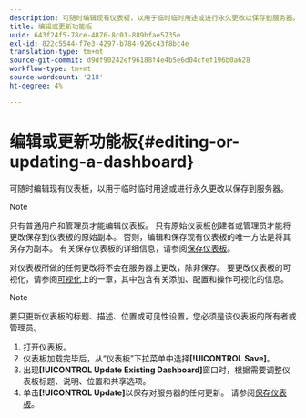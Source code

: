 ```yaml
---
description: 可随时编辑现有仪表板，以用于临时临时用途或进行永久更改以保存到服务器。
title: 编辑或更新功能板
uuid: 643f24f5-78ce-4876-8c01-889bfae5735e
exl-id: 822c5544-f7e3-4297-b784-926c43f8bc4e
translation-type: tm+mt
source-git-commit: d9df90242ef96188f4e4b5e6d04cfef196b0a628
workflow-type: tm+mt
source-wordcount: '218'
ht-degree: 4%

---
```


# 编辑或更新功能板{#editing-or-updating-a-dashboard}

可随时编辑现有仪表板，以用于临时临时用途或进行永久更改以保存到服务器。

>[!NOTE]
>
>只有普通用户和管理员才能编辑仪表板。 只有原始仪表板创建者或管理员才能将更改保存到仪表板的原始副本。 否则，编辑和保存现有仪表板的唯一方法是将其另存为副本。 有关保存仪表板的详细信息，请参阅[保存仪表板](../../../home/c-adobe-data-workbench-dashboard/c-dashboards/t-saving-a-dashboard.md#task-4132cf487bc640149c91afd0b7b0701e)。

对仪表板所做的任何更改将不会在服务器上更改，除非保存。 要更改仪表板的可视化，请参阅[可视化](../../../home/c-adobe-data-workbench-dashboard/c-visualizations/c-visualizations.md#concept-426ed20f270f4be48ecc3574f3078d8e)上的一章，其中包含有关添加、配置和操作可视化的信息。

>[!NOTE]
>
>要只更新仪表板的标题、描述、位置或可见性设置，您必须是该仪表板的所有者或管理员。

1. 打开仪表板。
1. 仪表板加载完毕后，从“仪表板”下拉菜单中选择&#x200B;**[!UICONTROL Save]**。
1. 出现&#x200B;**[!UICONTROL Update Existing Dashboard]**&#x200B;窗口时，根据需要调整仪表板标题、说明、位置和共享选项。
1. 单击&#x200B;**[!UICONTROL Update]**&#x200B;以保存对服务器的任何更新。 请参阅[保存仪表板](../../../home/c-adobe-data-workbench-dashboard/c-dashboards/t-saving-a-dashboard.md#task-4132cf487bc640149c91afd0b7b0701e)。
